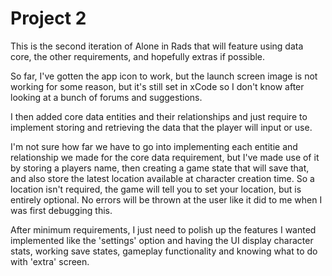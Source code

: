 # Project 2

This is the second iteration of Alone in Rads that will feature using data core, the other requirements, and hopefully extras if possible.

So far, I've gotten the app icon to work, but the launch screen image is not working for some reason, but it's still set in xCode so I don't know after looking at a bunch of forums and suggestions.

I then added core data entities and their relationships and just require to implement storing and retrieving the data that the player will input or use.

I'm not sure how far we have to go into implementing each entitie and relationship we made for the core data requirement, but I've made use of it by storing a players name, then creating a game state that will save that, and also store the latest location available at character creation time. So a location isn't required, the game will tell you to set your location, but is entirely optional. No errors will be thrown at the user like it did to me when I was first debugging this.

After minimum requirements, I just need to polish up the features I wanted implemented like the 'settings' option and having the UI display character stats, working save states, gameplay functionality and knowing what to do with 'extra' screen.
